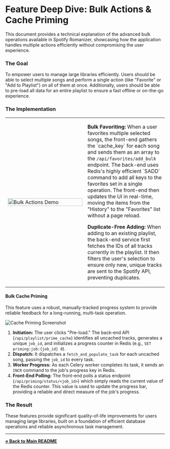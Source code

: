 # Feature Deep Dive: Bulk Actions & Cache Priming

This document provides a technical explanation of the advanced bulk operations available in Spotify Romanizer, showcasing how the application handles multiple actions efficiently without compromising the user experience.

### The Goal

To empower users to manage large libraries efficiently. Users should be able to select multiple songs and perform a single action (like "Favorite" or "Add to Playlist") on all of them at once. Additionally, users should be able to pre-load all data for an entire playlist to ensure a fast offline or on-the-go experience.

### The Implementation

<table>
  <tr>
    <td width="50%">
      <img src="../assets/bulk_actions.gif" alt="Bulk Actions Demo" width="100%">
    </td>
    <td width="50%">
      <p><strong>Bulk Favoriting:</strong> When a user favorites multiple selected songs, the front-end gathers the `cache_key` for each song and sends them as an array to the <code>/api/favorites/add_bulk</code> endpoint. The back-end uses Redis's highly efficient `SADD` command to add all keys to the favorites set in a single operation. The front-end then updates the UI in real-time, moving the items from the "History" to the "Favorites" list without a page reload.</p>
      <p><strong>Duplicate-Free Adding:</strong> When adding to an existing playlist, the back-end service first fetches the IDs of all tracks currently in the playlist. It then filters the user's selection to ensure only new, unique tracks are sent to the Spotify API, preventing duplicates.</p>
    </td>
  </tr>
</table>

#### Bulk Cache Priming

This feature uses a robust, manually-tracked progress system to provide reliable feedback for a long-running, multi-task operation.

![Cache Priming Screenshot](../assets/cache_prime.gif)

1.  **Initiation:** The user clicks "Pre-load." The back-end API (`/api/playlist/prime_cache`) identifies all uncached tracks, generates a unique `job_id`, and initializes a progress counter in Redis (e.g., `SET priming:job:{job_id} 0`).
2.  **Dispatch:** It dispatches a `fetch_and_populate_task` for each uncached song, passing the `job_id` to every task.
3.  **Worker Progress:** As each Celery worker completes its task, it sends an `INCR` command to the job's progress key in Redis.
4.  **Front-End Polling:** The front-end polls a status endpoint (`/api/priming/status/<job_id>`) which simply reads the current value of the Redis counter. This value is used to update the progress bar, providing a reliable and direct measure of the job's progress.

### The Result

These features provide significant quality-of-life improvements for users managing large libraries, built on a foundation of efficient database operations and reliable asynchronous task management.

---
[**« Back to Main README**](../README.md)
